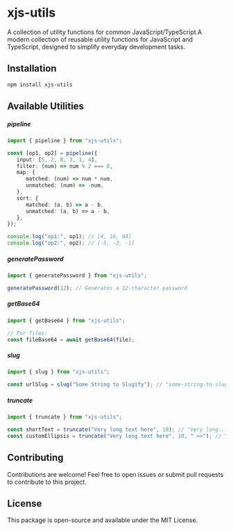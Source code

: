 # xjs-utils

A collection of utility functions for common JavaScript/TypeScript.A modern collection of reusable utility functions for JavaScript and TypeScript, designed to simplify everyday development tasks.

## Installation

```bash
npm install xjs-utils
```

## Available Utilities

##### pipeline

```typescript
import { pipeline } from "xjs-utils";

const [op1, op2] = pipeline({
   input: [5, 2, 8, 3, 1, 4],
   filter: (num) => num % 2 === 0,
   map: {
      matched: (num) => num * num,
      unmatched: (num) => -num,
   },
   sort: {
      matched: (a, b) => a - b,
      unmatched: (a, b) => a - b,
   },
});

console.log("op1:", op1); // [4, 16, 64]
console.log("op2:", op2); // [-5, -3, -1]
```

##### generatePassword

```typescript
import { generatePassword } from "xjs-utils";

generatePassword(12); // Generates a 12-character password
```

##### getBase64

```typescript
import { getBase64 } from "xjs-utils";

// For files:
const fileBase64 = await getBase64(file);
```

##### slug

```typescript
import { slug } from "xjs-utils";

const urlSlug = slug("Some String to Slugify"); // "some-string-to-slugify"
```

##### truncate

```typescript
import { truncate } from "xjs-utils";

const shortText = truncate("Very long text here", 10); // "Very long..."
const customEllipsis = truncate("Very long text here", 10, " >>"); // "Very long >>"
```

## Contributing

Contributions are welcome! Feel free to open issues or submit pull requests to contribute to this project.

## License

This package is open-source and available under the MIT License.
